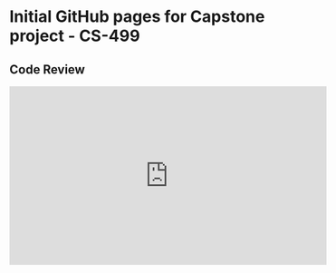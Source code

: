 # Initial GitHub pages for Capstone project - CS-499

## Code Review

<iframe width="560" height="315" src="https://www.youtube.com/watch?v=3gjH3afCyv4" title="Code Review" frameborder="0" allow="accelerometer; autoplay; clipboard-write; encrypted-media; gyroscope; picture-in-picture" allowfullscreen></iframe>
